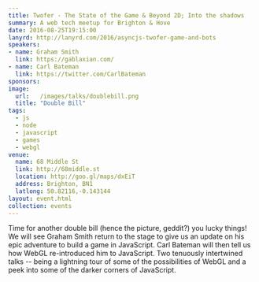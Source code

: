 ```yaml
---
title: Twofer - The State of the Game & Beyond 2D; Into the shadows
summary: A web tech meetup for Brighton & Hove
date: 2016-08-25T19:15:00
lanyrd: http://lanyrd.com/2016/asyncjs-twofer-game-and-bots
speakers:
- name: Graham Smith
  link: https://gablaxian.com/
- name: Carl Bateman
  link: https://twitter.com/CarlBateman
sponsors:
image:
  url:   /images/talks/doublebill.png
  title: "Double Bill"
tags:
  - js
  - node
  - javascript
  - games
  - webgl
venue:
  name: 68 Middle St
  link: http://68middle.st
  location: http://goo.gl/maps/dxEiT
  address: Brighton, BN1
  latlong: 50.82116,-0.143144
layout: event.html
collection: events
---
```


Time for another double bill (hence the picture, geddit?) you lucky things! We will see Graham Smith return to the stage to give us an update on his epic adventure to build a game in JavaScript. Carl Bateman will then tell us how WebGL re-introduced him to JavaScript. Two tenuously intertwined talks -- being a lightning tour of some of the possibilities of WebGL and a peek into some of the darker corners of JavaScript.
